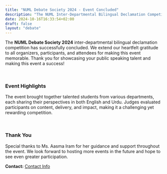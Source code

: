 ```yaml
---
title: "NUML Debate Society 2024 - Event Concluded"
description: "The NUML Inter-Departmental Bilingual Declamation Competition has concluded. Thank you to all organizers and participants."
date: 2024-10-16T16:33:54+02:00
draft: false
layout: "debate"
---
```



The **NUML Debate Society 2024** inter-departmental bilingual declamation competition has successfully concluded. We extend our heartfelt gratitude to all organizers, participants, and attendees for making this event memorable. Thank you for showcasing your public speaking talent and making this event a success!

<br>

### Event Highlights

The event brought together talented students from various departments, each sharing their perspectives in both English and Urdu. Judges evaluated participants on content, delivery, and impact, making it a challenging yet rewarding competition.

<br>

### Thank You

Special thanks to Ms. Aasma Iram for her guidance and support throughout the event. We look forward to hosting more events in the future and hope to see even greater participation.

<p>
  <strong>Contact:</strong> <a href="https://numl.atrons.net/contacts/" target="_blank">Contact Info</a><br>
</p>
